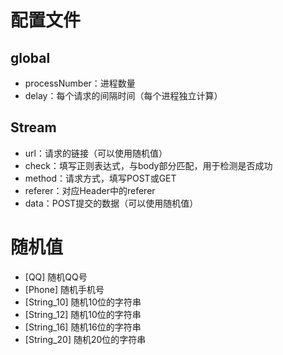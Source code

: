 # 配置文件

## global
- processNumber：进程数量
- delay：每个请求的间隔时间（每个进程独立计算）

## Stream
- url：请求的链接（可以使用随机值）
- check：填写正则表达式，与body部分匹配，用于检测是否成功
- method：请求方式，填写POST或GET
- referer：对应Header中的referer
- data：POST提交的数据（可以使用随机值）

# 随机值
- [QQ] 随机QQ号
- [Phone] 随机手机号
- [String_10] 随机10位的字符串
- [String_12] 随机10位的字符串
- [String_16] 随机16位的字符串
- [String_20] 随机20位的字符串
